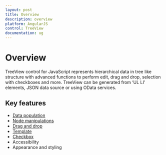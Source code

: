 ```yaml
---
layout: post
title: Overview
description: overview 
platform: AngularJS
control: TreeView
documentation: ug
---
```



# Overview

TreeView control for JavaScript represents hierarchical data in tree like structure with advanced functions to perform edit, drag and drop, selection with checkboxes and more. TreeView can be generated from ‘UL LI’ elements, JSON data source or using OData services.

## Key features

* [Data population](http://help.syncfusion.com/js/treeview/populate-data) 
* [Node manipulations](http://help.syncfusion.com/js/treeview/tree-node#node-manipulations)
* [Drag and drop](http://help.syncfusion.com/js/treeview/drag-and-drop)
* [Template](http://help.syncfusion.com/js/treeview/template-support)
* [Checkbox](http://help.syncfusion.com/js/treeview/checkbox-support)
* Accessibility
* Appearance and styling


